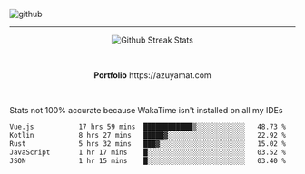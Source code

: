 ![github](https://media.discordapp.net/attachments/881363147364118528/1142610121697021952/background.png?width=1000&height=300)<br>
___
<p align="center">
  <img alt="Github Streak Stats" src="https://streak-stats.demolab.com?user=Azuyamat&theme=transparent&hide_border=true"/>
</p><br>
<p align="center">
      <strong>Portfolio</strong> https://azuyamat.com
</p><br>

Stats not 100% accurate because WakaTime isn't installed on all my IDEs
<!--START_SECTION:waka-->

```txt
Vue.js           17 hrs 59 mins  ████████████▒░░░░░░░░░░░░   48.73 %
Kotlin           8 hrs 27 mins   █████▓░░░░░░░░░░░░░░░░░░░   22.92 %
Rust             5 hrs 32 mins   ███▓░░░░░░░░░░░░░░░░░░░░░   15.02 %
JavaScript       1 hr 17 mins    █░░░░░░░░░░░░░░░░░░░░░░░░   03.52 %
JSON             1 hr 15 mins    █░░░░░░░░░░░░░░░░░░░░░░░░   03.40 %
```

<!--END_SECTION:waka-->
